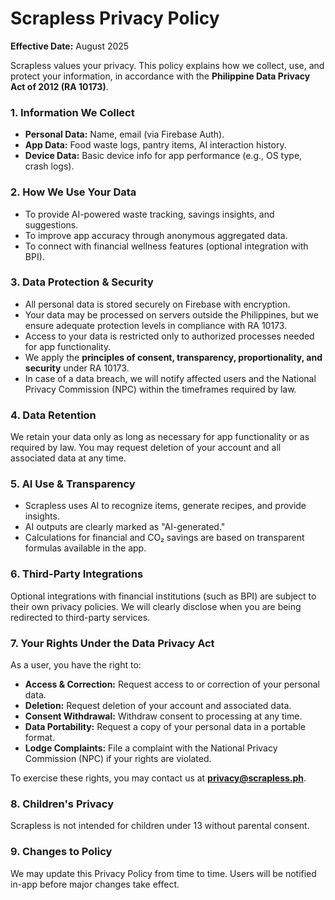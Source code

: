 # Scrapless Privacy Policy

**Effective Date:** August 2025

Scrapless values your privacy. This policy explains how we collect, use, and protect your information, in accordance with the **Philippine Data Privacy Act of 2012 (RA 10173)**.

### 1. Information We Collect

* **Personal Data:** Name, email (via Firebase Auth).
* **App Data:** Food waste logs, pantry items, AI interaction history.
* **Device Data:** Basic device info for app performance (e.g., OS type, crash logs).

### 2. How We Use Your Data

* To provide AI-powered waste tracking, savings insights, and suggestions.
* To improve app accuracy through anonymous aggregated data.
* To connect with financial wellness features (optional integration with BPI).

### 3. Data Protection & Security

* All personal data is stored securely on Firebase with encryption.
* Your data may be processed on servers outside the Philippines, but we ensure adequate protection levels in compliance with RA 10173.
* Access to your data is restricted only to authorized processes needed for app functionality.
* We apply the **principles of consent, transparency, proportionality, and security** under RA 10173.
* In case of a data breach, we will notify affected users and the National Privacy Commission (NPC) within the timeframes required by law.

### 4. Data Retention

We retain your data only as long as necessary for app functionality or as required by law. You may request deletion of your account and all associated data at any time.

### 5. AI Use & Transparency

* Scrapless uses AI to recognize items, generate recipes, and provide insights.
* AI outputs are clearly marked as "AI-generated."
* Calculations for financial and CO₂ savings are based on transparent formulas available in the app.

### 6. Third-Party Integrations

Optional integrations with financial institutions (such as BPI) are subject to their own privacy policies. We will clearly disclose when you are being redirected to third-party services.

### 7. Your Rights Under the Data Privacy Act

As a user, you have the right to:

* **Access & Correction:** Request access to or correction of your personal data.
* **Deletion:** Request deletion of your account and associated data.
* **Consent Withdrawal:** Withdraw consent to processing at any time.
* **Data Portability:** Request a copy of your personal data in a portable format.
* **Lodge Complaints:** File a complaint with the National Privacy Commission (NPC) if your rights are violated.

To exercise these rights, you may contact us at **[privacy@scrapless.ph](mailto:privacy@scrapless.ph)**.

### 8. Children's Privacy

Scrapless is not intended for children under 13 without parental consent.

### 9. Changes to Policy

We may update this Privacy Policy from time to time. Users will be notified in-app before major changes take effect.
